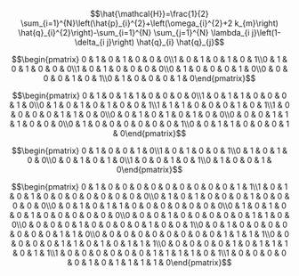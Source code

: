 $$\hat{\mathcal{H}}=\frac{1}{2} \sum_{i=1}^{N}\left(\hat{p}_{i}^{2}+\left(\omega_{i}^{2}+2 k_{m}\right) \hat{q}_{i}^{2}\right)-\sum_{i=1}^{N} \sum_{j=1}^{N} \lambda_{i j}\left(1-\delta_{i j}\right) \hat{q}_{i} \hat{q}_{j}$$

$$\begin{pmatrix} 0 & 1 & 0 & 1 & 0 & 0 & 0\\1 & 0 & 1 & 0 & 1 & 0 & 1\\0 & 1 & 0 & 1 & 0 & 0 & 0\\1 & 0 & 1 & 0 & 0 & 0 & 0\\0 & 1 & 0 & 0 & 0 & 1 & 0\\0 & 0 & 0 & 0 & 1 & 0 & 1\\0 & 1 & 0 & 0 & 0 & 1 & 0\end{pmatrix}$$

$$\begin{pmatrix} 0 & 1 & 0 & 1 & 1 & 0 & 0 & 0 & 0\\1 & 0 & 1 & 1 & 0 & 0 & 0 & 1 & 0\\0 & 1 & 0 & 1 & 0 & 1 & 0 & 0 & 1\\1 & 1 & 1 & 0 & 0 & 0 & 1 & 0 & 1\\1 & 0 & 0 & 0 & 0 & 1 & 1 & 0 & 0\\0 & 0 & 1 & 0 & 1 & 0 & 1 & 0 & 0\\0 & 0 & 0 & 1 & 1 & 1 & 0 & 0 & 0\\0 & 1 & 0 & 0 & 0 & 0 & 0 & 0 & 1\\0 & 0 & 1 & 1 & 0 & 0 & 0 & 1 & 0\end{pmatrix}$$

$$\begin{pmatrix} 0 & 1 & 0 & 0 & 1 & 0\\1 & 0 & 1 & 0 & 0 & 1\\0 & 1 & 0 & 1 & 0 & 0\\0 & 0 & 1 & 0 & 1 & 0\\1 & 0 & 0 & 1 & 0 & 1\\0 & 1 & 0 & 0 & 1 & 0\end{pmatrix}$$

$$\begin{pmatrix} 0 & 1 & 0 & 0 & 0 & 0 & 0 & 0 & 0 & 0 & 0 & 1 & 1\\1 & 0 & 1 & 0 & 1 & 0 & 0 & 0 & 0 & 0 & 0 & 0 & 0\\0 & 1 & 0 & 1 & 0 & 0 & 0 & 1 & 0 & 0 & 0 & 0 & 0\\0 & 0 & 1 & 0 & 1 & 1 & 0 & 0 & 0 & 0 & 0 & 0 & 0\\0 & 1 & 0 & 1 & 0 & 0 & 1 & 0 & 0 & 0 & 0 & 0 & 0\\0 & 0 & 0 & 1 & 0 & 0 & 0 & 0 & 0 & 1 & 1 & 0 & 0\\0 & 0 & 0 & 0 & 1 & 0 & 0 & 0 & 0 & 1 & 0 & 0 & 1\\0 & 0 & 1 & 0 & 0 & 0 & 0 & 0 & 0 & 0 & 1 & 1 & 0\\0 & 0 & 0 & 0 & 0 & 0 & 0 & 0 & 0 & 1 & 1 & 1 & 1\\0 & 0 & 0 & 0 & 0 & 1 & 1 & 0 & 1 & 0 & 1 & 1 & 1\\0 & 0 & 0 & 0 & 0 & 1 & 0 & 1 & 1 & 1 & 0 & 1 & 1\\1 & 0 & 0 & 0 & 0 & 0 & 0 & 1 & 1 & 1 & 1 & 0 & 1\\1 & 0 & 0 & 0 & 0 & 0 & 1 & 0 & 1 & 1 & 1 & 1 & 0\end{pmatrix}$$

